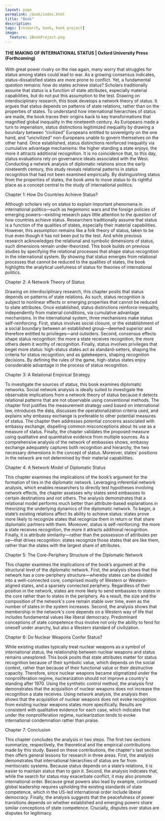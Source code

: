```yaml
---
layout: page
permalink: /book/index.html
title: "Book"
description:
tags: [research, book, book project]
image:
  feature: 2BookProject.png
---
```


#### THE MAKING OF INTERNATIONAL STATUS | Oxford University Press (Forthcoming)

With great power rivalry on the rise again, many worry that struggles for status among states could lead to war. As a growing consensus indicates, status-dissatisfied states are more prone to conflict. Yet, a fundamental question remains: how do states achieve status? Scholars traditionally assume that status is a function of state attributes, especially material capabilities, but do not put this assumption to the test. Drawing on interdisciplinary research, this book develops a network theory of status. It argues that status depends on patterns of state relations, rather than on the properties of states. To understand how international hierarchies of status are made, the book traces their origins back to key transformations that magnified global inequality in the nineteenth century. As Europeans made a turn to imperialism, status distinctions legitimized inequality by drawing a boundary between “civilized” Europeans entitled to sovereignty on the one hand, and “uncivilized” non-Europeans unable to govern themselves on the other hand. Once established, status distinctions reinforced inequality via cumulative advantage mechanisms: the higher standing a state enjoys, the more it attracts additional recognition. It is no coincidence that, to this day, status evaluations rely on governance ideals associated with the West. Conducting a network analysis of diplomatic relations since the early nineteenth century, this study reveals relational patterns in status recognition that had not been examined empirically. By distinguishing status from the properties of states, the book aims to move status to its rightful place as a concept central to the study of international politics.

Chapter 1: How Do Countries Achieve Status?

Although scholars rely on status to explain important phenomena in international politics—such as hegemonic wars and the foreign policies of emerging powers—existing research pays little attention to the question of how countries achieve status. Researchers traditionally assume that status is a function of the qualities of states, especially their material capabilities. However, this assumption remains like a folk theory of status, taken to be true even though it has not been put to the test. And while previous research acknowledges the relational and symbolic dimensions of status, such dimensions remain under-theorized. This book builds on previous studies by specifying the relational processes that shape status recognition in the international system. By showing that status emerges from relational processes that cannot be reduced to the qualities of states, the book highlights the analytical usefulness of status for theories of international politics.

Chapter 2: A Network Theory of Status

Drawing on interdisciplinary research, this chapter posits that status depends on patterns of state relations. As such, status recognition is subject to nonlinear effects or emerging properties that cannot be reduced to state attributes. Once established, status distinctions reinforce inequality, independently from material conditions, via cumulative advantage mechanisms. In the international system, three mechanisms make status self-reinforcing. First, status involves social closure, or the establishment of a social boundary between an established group—deemed superior and therefore entitled to privileges—and outsiders. Second, consensus effects shape status recognition: the more a state receives recognition, the more others deem it worthy of recognition. Finally, status involves privileges that beget more status: high-status states act as standard-setters, shaping the criteria for status recognition; and as gatekeepers, shaping recognition decisions. By defining the rules of the game, high-status states enjoy considerable advantage in the process of status recognition.  

Chapter 3: A Relational Empirical Strategy

To investigate the sources of status, this book examines diplomatic networks. Social network analysis is ideally suited to investigate the observable implications from a network theory of status because it detects relational patterns that are not observable using conventional methods. The chapter first justifies the measurement strategy used based on international law, introduces the data, discusses the operationalization criteria used, and explains why embassy exchange is preferable to other potential measures of status. The chapter then addresses potential concerns associated with embassy exchange, dispelling common misconceptions about its use as a measure of status. Finally, the chapter validates the proposed measure using qualitative and quantitative evidence from multiple sources. As a comprehensive analysis of the network of embassies shows, embassy exchange adequately captures both recognition and hierarchy, the two necessary dimensions in the concept of status. Moreover, states' positions in the network are not determined by their material capabilities.

Chapter 4: A Network Model of Diplomatic Status

This chapter examines the implications of the book’s argument for the formation of ties in the diplomatic network. Leveraging inferential network analysis, which enables researchers to directly test hypotheses involving network effects, the chapter assesses why states send embassies to certain destinations and not others. The analysis demonstrates that a relational model performs much better than attribute-based explanations in theorizing the underlying dynamics of the diplomatic network. To begin, a state’s existing relations affect its ability to achieve status: states prove more likely to recognize states that recognize them in return or that share diplomatic partners with them. Moreover, status is self-reinforcing: the more a state receives recognition, the more it attracts additional recognition. Finally, it is attribute similarity—rather than the possession of attributes per se—that drives recognition: states recognize those states that are like them, rather than the states with the largest share of attributes.

Chapter 5: The Core-Periphery Structure of the Diplomatic Network

This chapter examines the implications of the book’s argument at the structural level of the diplomatic network. First, the analysis shows that the network has a core-periphery structure—whereby states can be divided into a well-connected core, comprised mostly of Western or Western-aligned states, and a sparsely connected periphery. Regardless of their position in the network, states are more likely to send embassies to states in the core rather than to states in the periphery. As a result, the size and the composition of the network's core remain stable over time, even as the number of states in the system increases. Second, the analysis shows that membership in the network's core depends on a Western way of life that includes fundamental values like liberal democracy. Predominant conceptions of state competence thus involve not only the ability to fend for oneself under anarchy, but also a Western standard of civilization.

Chapter 6: Do Nuclear Weapons Confer Status?

While existing studies typically treat nuclear weapons as a symbol of international status, the relationship between nuclear weapons and status remains unexplored. This book posits that state attributes matter for status recognition because of their symbolic value, which depends on the social context, rather than because of their functional value or their destructive capacity. Therefore, since nuclear weapons became stigmatized under the nonproliferation regime, nuclearization should not improve a country's standing after 1970. Using the synthetic control method, the analysis first demonstrates that the acquisition of nuclear weapons does not increase the recognition a state receives. Using network analysis, the analysis then shows that the acquisition of nuclear weapons does not evoke recognition from existing nuclear weapons states more specifically. Results are consistent with qualitative evidence for each case, which indicates that under the nonproliferation regime, nuclearization tends to evoke international condemnation rather than praise.

Chapter 7: Conclusion

This chapter concludes the analysis in two steps. The first two sections summarize, respectively, the theoretical and the empirical contributions made by this study. Based on these contributions, the chapter's last section then offers general lessons for research in three areas. First, the analysis demonstrates that international hierarchies of status are far from meritocratic systems. Because status depends on a state’s relations, it is easier to maintain status than to gain it. Second, the analysis indicates that, while the search for status may exacerbate conflict, it may also promote international order. Because great powers also lead by example, continued global leadership requires upholding the existing standards of state competence, which in the US-led international order include liberal democracy. Finally, the analysis suggests that the peacefulness of power transitions depends on whether established and emerging powers share similar conceptions of state competence. Crucially, disputes over status are disputes for legitimacy.


